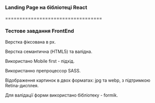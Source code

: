### Landing Page на бібліотеці React

==================================

### Тестове завдання FrontEnd

Верстка фіксована в рх.

Верстка семантична (HTML5) та валідна.

Використано Mobile first - підхід.

Використанно препроцессор SASS.

Відображення картинок в двох форматах: jpg та webp, з підтримкою Retina-дисплея.

Для валідації форми використано бібліотеку - formik.
